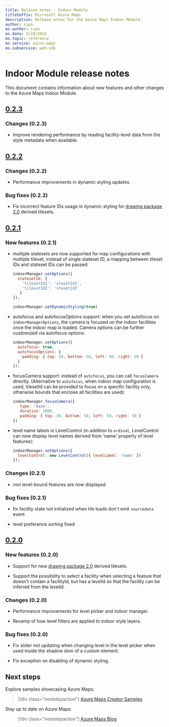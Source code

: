 ```yaml
---
title: Release notes - Indoor Module
titleSuffix: Microsoft Azure Maps
description: Release notes for the Azure Maps Indoor Module. 
author: sipa
ms.author: sipa
ms.date: 3/24/2023
ms.topic: reference
ms.service: azure-maps
ms.subservice: web-sdk
---
```


# Indoor Module release notes

This document contains information about new features and other changes to the Azure Maps Indoor Module.

## [0.2.3]

### Changes (0.2.3)

- Improve rendering performance by reading facility-level data from the style metadata when available.

## [0.2.2]

### Changes (0.2.2)

- Performance improvements in dynamic styling updates.

### Bug fixes (0.2.2)

- Fix incorrect feature IDs usage in dynamic styling for [drawing package 2.0] derived tilesets.   

## [0.2.1]

### New features (0.2.1)

- multiple statesets are now supported for map configurations with multiple tileset, instead of single stateset ID, a mapping between tileset IDs and stateset IDs can be passed:
  
  ```js
  indoorManager.setOptions({
    statesetId: {
      'tilesetId1': 'stasetId1',
      'tilesetId2': 'stasetId2'
     }
  });

  indoorManager.setDynamicStyling(true)
  ```

- autofocus and autofocusOptions support: when you set autofocus on `IndoorManagerOptions`, the camera is focused on the indoor facilities once the indoor map is loaded. Camera options can be further customized via autofocus options:
  
  ```js
  indoorManager.setOptions({
    autofocus: true,
    autofocusOptions: {
      padding: { top: 50, bottom: 50, left: 50, right: 50 }
    }
  });
  ```

- focusCamera support: instead of `autofocus`, you can call `focusCamera` directly. (Alternative to `autofocus`, when indoor map configuration is used, tilesetId can be provided to focus on a specific facility only, otherwise bounds that enclose all facilities are used):

  ```js
  indoorManager.focusCamera({
     type: 'ease',
     duration: 1000,
     padding: { top: 50, bottom: 50, left: 50, right: 50 }
  })
  ```

- level name labels in LevelControl (in addition to `ordinal`, LevelControl can now display level names derived from 'name' property of level features):

  ```js
  indoorManager.setOptions({
    levelControl: new LevelControl({ levelLabel: 'name' })
  });
  ```
### Changes (0.2.1)

-  non level-bound features are now displayed

### Bug fixes (0.2.1)

- fix facility state not initialized when tile loads don't emit `sourcedata` event

- level preference sorting fixed

## [0.2.0]

### New features (0.2.0)

- Support for new [drawing package 2.0] derived tilesets.

- Support the possibility to select a facility when selecting a feature that doesn't contain a facilityId, but has a levelId so that the facility can be inferred from the levelId.

### Changes (0.2.0)

- Performance improvements for level picker and indoor manager.

- Revamp of how level filters are applied to indoor style layers. 

### Bug fixes (0.2.0)

- Fix slider not updating when changing level in the level picker when used inside the shadow dom of a custom element.

- Fix exception on disabling of dynamic styling.

## Next steps

Explore samples showcasing Azure Maps:

> [!div class="nextstepaction"]
> [Azure Maps Creator Samples]

Stay up to date on Azure Maps:

> [!div class="nextstepaction"]
> [Azure Maps Blog]

[drawing package 2.0]: ./drawing-package-guide.md
[0.2.3]: https://www.npmjs.com/package/azure-maps-indoor/v/0.2.3
[0.2.2]: https://www.npmjs.com/package/azure-maps-indoor/v/0.2.2
[0.2.1]: https://www.npmjs.com/package/azure-maps-indoor/v/0.2.1
[0.2.0]: https://www.npmjs.com/package/azure-maps-indoor/v/0.2.0
[Azure Maps Creator Samples]: https://samples.azuremaps.com/?search=creator
[Azure Maps Blog]: https://techcommunity.microsoft.com/t5/azure-maps-blog/bg-p/AzureMapsBlog
